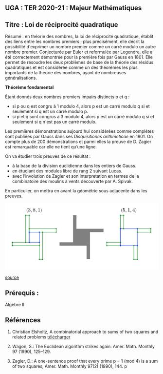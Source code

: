 
## UGA : TER 2020-21 : Majeur Mathématiques

## Titre : Loi de réciprocité quadratique

Résumé : en théorie des nombres, la loi de réciprocité quadratique, établit des liens entre les nombres premiers ; plus précisément, elle décrit la possibilité d'exprimer un nombre premier comme un carré modulo un autre nombre premier. Conjecturée par Euler et reformulée par Legendre, elle a été correctement démontrée pour la première fois par Gauss en 1801.
Elle permet de résoudre les deux problèmes de base de la théorie des résidus quadratiques et est considérée comme un des théorèmes les plus importants de la théorie des nombres, ayant de nombreuses généralisations.

**Théorème fondamental**

Étant donnés deux nombres premiers impairs distincts p et q :

-  si p ou q est congru à 1 modulo 4, alors p est un carré modulo q si et seulement si q est un carré modulo p.
- si p et q sont congrus à 3 modulo 4, alors p est un carré modulo q si et seulement si q n'est pas un carré modulo.


Les premières démonstrations aujourd'hui considérées comme complètes sont publiées par Gauss dans ses *Disquisitiones arithmeticae* en 1801. On compte plus de 200 démonstrations et parmi elles la preuve de  D. Zagier est remarquable car elle  ne tient qu’une ligne.

On va étudier trois preuves de ce résultat :

- à la base de la division euclidienne dans les entiers de Gauss.
- en étudiant des modules libre de rang 2 suivant Lucas.
- avec l’involution de Zagier et son interpretation en termes de la combinatoire des moulins à vents decouverte par A. Spivak.


En particulier, on mettra en avant la géométrie sous adjacente dans les preuves.


![img](./windmills.png)

[source](https://mathoverflow.net/questions/31113/zagiers-one-sentence-proof-of-a-theorem-of-fermat)

## Prérequis : 

Algèbre II


## Références

1. Christian Elsholtz, A combinatorial approach to sums of two squares and related problems
[télécharger](https://www.math.tugraz.at/~elsholtz/WWW/papers/papers30nathanson-new-address3.pdf)

2.  Wagon, S.: The Euclidean algorithm strikes again. Amer. Math. Monthly 97 (1990), 125–129.

3. Zagier, D.: A one-sentence proof that every prime p = 1 (mod 4) is a sum of two squares, Amer. Math. Monthly 97(2) (1990), 144.
p
